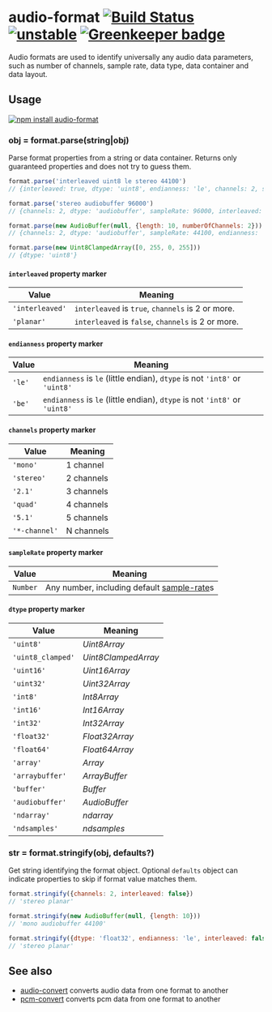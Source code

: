 # audio-format [![Build Status](https://travis-ci.org/audiojs/audio-format.svg?branch=master)](https://travis-ci.org/audiojs/audio-format) [![unstable](https://img.shields.io/badge/stability-unstable-green.svg)](http://github.com/badges/stability-badges) [![Greenkeeper badge](https://badges.greenkeeper.io/audiojs/audio-format.svg)](https://greenkeeper.io/)

Audio formats are used to identify universally any audio data parameters, such as number of channels, sample rate, data type, data container and data layout.

## Usage

[![npm install audio-format](https://nodei.co/npm/audio-format.png?mini=true)](https://npmjs.org/package/audio-format/)

### obj = format.parse(string|obj)

Parse format properties from a string or data container. Returns only guaranteed properties and does not try to guess them.

```js
format.parse('interleaved uint8 le stereo 44100')
// {interleaved: true, dtype: 'uint8', endianness: 'le', channels: 2, sampleRate: 44100}

format.parse('stereo audiobuffer 96000')
// {channels: 2, dtype: 'audiobuffer', sampleRate: 96000, interleaved: false, endianness: 'le'}

format.parse(new AudioBuffer(null, {length: 10, numberOfChannels: 2}))
// {channels: 2, dtype: 'audiobuffer', sampleRate: 44100, endianness: 'le', interleaved: false}

format.parse(new Uint8ClampedArray([0, 255, 0, 255]))
// {dtype: 'uint8'}
```

#### `interleaved` property marker

| Value | Meaning |
|---|---|
| `'interleaved'` | `interleaved` is `true`, `channels` is 2 or more. |
| `'planar'` | `interleaved` is `false`, `channels` is 2 or more. |

#### `endianness` property marker

| Value | Meaning |
|---|---|
| `'le'` | `endianness` is `le` (little endian), `dtype` is not `'int8'` or `'uint8'` |
| `'be'` | `endianness` is `le` (little endian), `dtype` is not `'int8'` or `'uint8'` |

#### `channels` property marker

| Value | Meaning |
|---|---|
| `'mono'` | 1 channel |
| `'stereo'` | 2 channels |
| `'2.1'` | 3 channels |
| `'quad'` | 4 channels |
| `'5.1'` | 5 channels |
| `'*-channel'` | N channels |

#### `sampleRate` property marker

| Value | Meaning |
|---|---|
| `Number` | Any number, including default [sample-rate](https://github.com/audiojs/sample-rate)s |

#### `dtype` property marker

| Value | Meaning |
|---|---|
| `'uint8'` | _Uint8Array_ |
| `'uint8_clamped'` | _Uint8ClampedArray_ |
| `'uint16'` | _Uint16Array_ |
| `'uint32'` | _Uint32Array_ |
| `'int8'` | _Int8Array_ |
| `'int16'` | _Int16Array_ |
| `'int32'` | _Int32Array_ |
| `'float32'` | _Float32Array_ |
| `'float64'` | _Float64Array_ |
| `'array'` | _Array_ |
| `'arraybuffer'` | _ArrayBuffer_ |
| `'buffer'` | _Buffer_ |
| `'audiobuffer'` | _AudioBuffer_ |
| `'ndarray'` | _ndarray_ |
| `'ndsamples'` | _ndsamples_ |


### str = format.stringify(obj, defaults?)

Get string identifying the format object. Optional `defaults` object can indicate properties to skip if format value matches them.

```js
format.stringify({channels: 2, interleaved: false})
// 'stereo planar'

format.stringify(new AudioBuffer(null, {length: 10}))
// 'mono audiobuffer 44100'

format.stringify({dtype: 'float32', endianness: 'le', interleaved: false, channels: 2}, {endianness: 'le', dtype: 'float32'})
// 'stereo planar'
```

## See also

* [audio-convert](https://github.com/audiojs/pcm-convert) converts audio data from one format to another
* [pcm-convert](https://github.com/audiojs/pcm-convert) converts pcm data from one format to another
